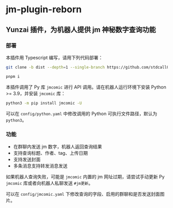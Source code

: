# jm-plugin-reborn
## Yunzai 插件，为机器人提供 jm 神秘数字查询功能

### 部署

本插件用 Typescript 编写，请用下列代码部署：
```bash
git clone -b dist --depth=1 --single-branch https://github.com/stdcall0/jm-plugin-reborn ./plugins/jm-plugin

pnpm i
```

本插件调用了 Py 库 `jmcomic` 进行 API 调用。请在机器人运行环境下安装 Python >= 3.9，并安装 `jmcomic` 库：
```bash
python3 -m pip install jmcomic -U
```

可以在 `config/python.yaml` 中修改调用的 Python 可执行文件路径，默认为 `python3`。

### 功能

- 在群聊内发送 jm 数字，机器人返回查询结果
- 支持查询标题、作者、tag、上传日期
- 支持发送封面
- 多条消息支持转发消息发送

如果机器人查询失败，可能是 `jmcomic` 内置的 jm 网址过期，请尝试手动更新 Py `jmcomic` 库或者向机器人私聊发送 `#jm更新`。

可以在 `config/jmcomic.yaml` 下修改查询的字段、启用的群聊和是否发送封面图片。
